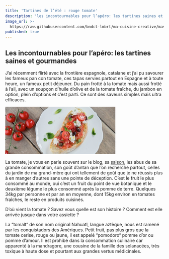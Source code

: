 ```yaml
---
title: 'Tartines de l’été : rouge tomate'
description: 'les incontournables pour l’apéro: les tartines saines et gourmandes'
image_url: >-
  https://raw.githubusercontent.com/bndct-lmbrt/ma-cuisine-creative/master/img/tartine-tomates.jpg
published: true
---
```


## Les incontournables pour l’apéro: les tartines saines et gourmandes

J’ai récemment flirté avec la frontière espagnole, catalane et j’ai pu savourer les fameux pan con tomate, ces tapas servies partout en Espagne et à toute heure, un fameux petit déjeuner. 
Du pain frotté à la tomate mais aussi frotté à l’ail, avec un soupçon d’huile d’olive et de la tomate fraîche, du jambon en option, plein d’options et c’est parti.
Ce sont des saveurs simples mais ultra efficaces.

![Tartine tomate](https://raw.githubusercontent.com/bndct-lmbrt/ma-cuisine-creative/master/img/tartine-tomates.jpg)

La tomate, je vous en parle souvent sur le blog, sa [saison](http://ma-cuisine-creative.com/cest-quand-la-saison), les abus de sa grande consommation, son goût d’antan que l’on recherche partout, celles du jardin de ma grand-mère qui ont tellement de goût que je ne réussis plus à en manger d’autres sans une pointe de déception.
C’est le fruit le plus consommé au monde, oui c’est un fruit du point de vue botanique et le deuxième légume le plus consommé après la pomme de terre.
Quelques 34kg par personne et par an en moyenne, dont 15kg environ en tomates fraîches, le reste en produits cuisinés.

D’où vient la tomate ? Savez vous quelle est son histoire ?
Comment est elle arrivée jusque dans votre assiette ?

La “tomalt“ de son nom original Nahuatl, langue aztèque, nous est ramené par les conquistadors des Amériques.
Petit fruit, pas plus gros que la tomate cerise, rouge ou jaune, il est appelé “pomodoro“ pomme d’or ou pomme d’amour. 
Il est prohibé dans la consommation culinaire car apparenté à la mandragore, une cousine de la famille des solanacées, très toxique à haute dose et pourtant aux grandes vertus médicinales.
